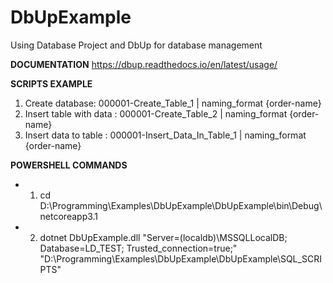 # DbUpExample
Using Database Project and DbUp for database management

**DOCUMENTATION**
 https://dbup.readthedocs.io/en/latest/usage/
 
**SCRIPTS EXAMPLE**
  1. Create database: 000001-Create_Table_1 | naming_format {order-name}
  2. Insert table with data : 000001-Create_Table_2 | naming_format {order-name}
  3.  Insert data to table : 000001-Insert_Data_In_Table_1 | naming_format {order-name}
 
**POWERSHELL COMMANDS**
 * 1. cd D:\Programming\Examples\DbUpExample\DbUpExample\bin\Debug\netcoreapp3.1
 * 2. dotnet DbUpExample.dll "Server=(localdb)\MSSQLLocalDB; Database=LD_TEST; Trusted_connection=true;" "D:\Programming\Examples\DbUpExample\DbUpExample\SQL_SCRIPTS"